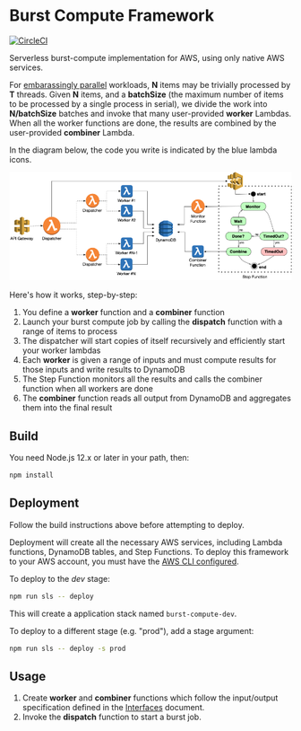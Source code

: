 # Burst Compute Framework

[![CircleCI](https://circleci.com/gh/JaneliaSciComp/burst-compute.svg?style=svg)](https://circleci.com/gh/JaneliaSciComp/burst-compute)

Serverless burst-compute implementation for AWS, using only native AWS services.

For [embarassingly parallel](https://en.wikipedia.org/wiki/Embarrassingly_parallel) workloads, **N** items may be trivially processed by **T** threads. Given **N** items, and a **batchSize** (the maximum number of items to be processed by a single process in serial), we divide the work into **N/batchSize** batches and invoke that many user-provided **worker** Lambdas. When all the worker functions are done, the results are combined by the user-provided **combiner** Lambda. 

In the diagram below, the code you write is indicated by the blue lambda icons.

![Architecture Diagram](docs/burst-compute-diagram.png)

Here's how it works, step-by-step:
1) You define a **worker** function and a **combiner** function
2) Launch your burst compute job by calling the **dispatch** function with a range of items to process
3) The dispatcher will start copies of itself recursively and efficiently start your worker lambdas
4) Each **worker** is given a range of inputs and must compute results for those inputs and write results to DynamoDB
5) The Step Function monitors all the results and calls the combiner function when all workers are done
6) The **combiner** function reads all output from DynamoDB and aggregates them into the final result

## Build

You need Node.js 12.x or later in your path, then:

```bash
npm install
```

## Deployment

Follow the build instructions above before attempting to deploy.

Deployment will create all the necessary AWS services, including Lambda functions, DynamoDB tables, and Step Functions. To deploy this framework to your AWS account, you must have the [AWS CLI configured](https://www.serverless.com/framework/docs/providers/aws/guide/credentials#sign-up-for-an-aws-account). 

To deploy to the *dev* stage:
```bash
npm run sls -- deploy
```

This will create a application stack named `burst-compute-dev`. 

To deploy to a different stage (e.g. "prod"), add a stage argument:
```bash
npm run sls -- deploy -s prod
```

## Usage

1. Create **worker** and **combiner** functions which follow the input/output specification defined in the [Interfaces](docs/Interfaces.md) document.
2. Invoke the **dispatch** function to start a burst job. 
